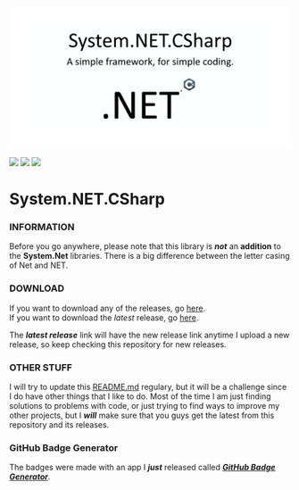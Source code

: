 ![](system.NET.csharp_logo.png)

[![](https://img.shields.io/badge/build-stable-success)](#)
[![](https://img.shields.io/badge/version-1.1.3-orange)](#)
[![](https://img.shields.io/badge/release-1.1.3-orange)](https://github.com/sh4d0w4RCH3R415/System.NET.CSharp/releases/1.1.3/)

# System.NET.CSharp
### INFORMATION
Before you go anywhere, please note that this library is ***not*** an **addition** to the **System.Net** libraries.
There is a big difference between the letter casing of Net and NET.

### DOWNLOAD
If you want to download any of the releases, go [here](https://github.com/sh4d0w4RCH3R415/System.NET.CSharp/releases/).<br/>
If you want to download the *latest* release, go [here](https://github.com/sh4d0w4RCH3R415/System.NET.CSharp/releases/1.1.3).

The ***latest release*** link will have the new release link anytime I upload a new release, so keep checking this repository for new releases.

### OTHER STUFF
I will try to update this [README.md](https://github.com/sh4d0w4RCH3R415/System.NET.CSharp/blob/master/README.md) regulary, but it will be a challenge since I do have other things that I like to do.
Most of the time I am just finding solutions to problems with code, or just trying to find ways to improve my other projects, but I ***will*** make sure that you guys get the
latest from this repository and its releases.

### GitHub Badge Generator
The badges were made with an app I ***just*** released called [***GitHub Badge Generator***](https://github.com/sh4d0w4RCH3R415/GitHub-Badge-Generator/releases/1.0.2/).
